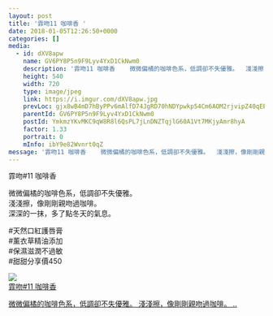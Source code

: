 ```yaml
---
layout: post
title: '霏吻11 咖啡香 ' 
date: 2018-01-05T12:26:50+0000 
categories: [] 
media:
  - id: dXV8apw
    name: GV6PY8P5n9F9Lyv4YxD1CkNwm0
    description: '霏吻11 咖啡香    微微偏橘的咖啡色系，低調卻不失優雅。  淺淺擦，像剛剛親吻過咖啡。  深..'   
    height: 540
    width: 720
    type: image/jpeg
    link: https://i.imgur.com/dXV8apw.jpg
    prevLoc: gjx8wB4mD7hByPPv6mAlfD74JgRD70hNDYpwkp54Cm6AOM2rjvipZ40qEExvHRMzJMjyzyS7MwyPQqkLsPB5BPVrN4t9X6GJwrqOI70ZmMwlj6CYv96zDPZxCOkEJl66R5Sp2WkEmm92t6w14800DXUpgNn5Vg4qUqgp8qm57xtX116r7VpBsBYqJyywE0TWZMwnPlKRTOwElvmyr7UQyjDjE8y4UNyEDglklXfDlpW9rXARFx15YKOzkqfQw47Vz7ooT9M
    parentId: GV6PY8P5n9F9Lyv4YxD1CkNwm0
    postId: YmkmzYKvMKC9qW8R8l6QsPL7jLnDNZTqjlG60A1Vt7MKjyAmr8hyA
    factor: 1.33
    portrait: 0
    mInfo: ibY9e82Wvnrt0qZ
message: '霏吻11 咖啡香    微微偏橘的咖啡色系，低調卻不失優雅。  淺淺擦，像剛剛親吻過咖啡。  深深的一抹，多了點冬天的氣息。    天然..'  
---
```


霏吻#11 咖啡香  
  
微微偏橘的咖啡色系，低調卻不失優雅。  
淺淺擦，像剛剛親吻過咖啡。  
深深的一抹，多了點冬天的氣息。  
  
#天然口紅護唇膏  
#薰衣草精油添加  
#保濕滋潤不過敏  
#甜甜分享價450


[//]: #media:  
<a href="https://i.imgur.com/dXV8apw.jpg"><img class="postImage" src="https://i.imgur.com/dXV8apwh.jpg" />  
霏吻#11 咖啡香

微微偏橘的咖啡色系，低調卻不失優雅。
淺淺擦，像剛剛親吻過咖啡。
..  
 </a>   
